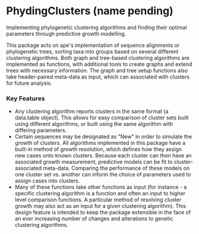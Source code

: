 # PhydingClusters (name pending)
Implementing phylogenetic clustering algorithms and finding their optimal parameters through predictive growth modelling.

This package acts on ape's implementation of sequence alignments or phylogenetic trees, sorting taxa into groups based on several different clustering algorithms.
Both graph and tree-based clustering algorithms are implemented as functions, with additional tools to create graphs and extend trees with necessary information. 
The graph and tree setup functions also take header-paired meta-data as input, which can associated with clusters for future analysis.

### Key Features
* Any clustering algorithm reports clusters in the same format (a data.table object). This allows for easy comparison of cluster sets built using different algorithms, or built using the same algorithm with differing parameters.
* Certain sequences may be designated as "New" in order to simulate the growth of clusters. All algorithms implemented in this package have a built-in method of growth resolution, which defines how they assign new cases onto known clusters. Because each cluster can then have an associated growth measurement, predictive models can be fit to cluster-associated meta-data. Comparing the performance of these models on one cluster set vs. another can inform the choice of parameters used to assign cases into clusters.
* Many of these functions take other functions as input (for instance - a specific clustering algorithm is a function and often an input to higher level comparison functions. A particular method of resolving cluster growth may also act as an input for a given clustering algorithm). This design feature is intended to keep the package extensible in the face of an ever increasing number of changes and alterations to genetic clustering algorithms.
